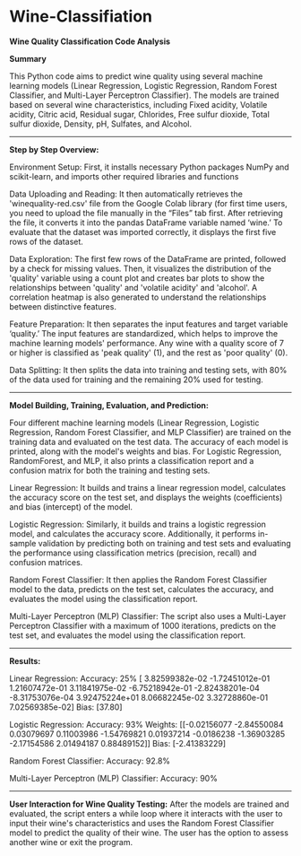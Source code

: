 # Wine-Classifiation

**Wine Quality Classification Code Analysis**



**Summary**

This Python code aims to predict wine quality using several machine learning models (Linear Regression, Logistic Regression, Random Forest Classifier, and Multi-Layer Perceptron Classifier). The models are trained based on several wine characteristics, including Fixed acidity, Volatile acidity, Citric acid, Residual sugar, Chlorides, Free sulfur dioxide, Total sulfur dioxide, Density, pH, Sulfates, and Alcohol.

------------------------------------------------------------------------------------------------------------------

**Step by Step Overview:**

Environment Setup: 
First, it installs necessary Python packages NumPy and scikit-learn, and imports other required libraries and functions

Data Uploading and Reading: 
It then automatically retrieves the 'winequality-red.csv' file from the Google Colab library (for first time users, you need to upload the file manually in the “Files” tab first. After retrieving the file, it converts it into the pandas DataFrame variable named ‘wine.’ To evaluate that the dataset was imported correctly, it displays the first five rows of the dataset.

Data Exploration: 
The first few rows of the DataFrame are printed, followed by a check for missing values. Then, it visualizes the distribution of the 'quality' variable using a count plot and creates bar plots to show the relationships between 'quality' and 'volatile acidity' and 'alcohol'. A correlation heatmap is also generated to understand the relationships between distinctive features.

Feature Preparation: 
It then separates the input features and target variable ‘quality.’ The input features are standardized, which helps to improve the machine learning models' performance. Any wine with a quality score of 7 or higher is classified as 'peak quality' (1), and the rest as 'poor quality' (0).



Data Splitting: 
It then splits the data into training and testing sets, with 80% of the data used for training and the remaining 20% used for testing.

------------------------------------------------------------------------------------------------------------------

**Model Building, Training, Evaluation, and Prediction:**

Four different machine learning models (Linear Regression, Logistic Regression, Random Forest Classifier, and MLP Classifier) are trained on the training data and evaluated on the test data. The accuracy of each model is printed, along with the model's weights and bias. For Logistic Regression, RandomForest, and MLP, it also prints a classification report and a confusion matrix for both the training and testing sets.

Linear Regression: It builds and trains a linear regression model, calculates the accuracy score on the test set, and displays the weights (coefficients) and bias (intercept) of the model.

Logistic Regression: Similarly, it builds and trains a logistic regression model, and calculates the accuracy score. Additionally, it performs in-sample validation by predicting both on training and test sets and evaluating the performance using classification metrics (precision, recall) and confusion matrices.

Random Forest Classifier: It then applies the Random Forest Classifier model to the data, predicts on the test set, calculates the accuracy, and evaluates the model using the classification report.

Multi-Layer Perceptron (MLP) Classifier: The script also uses a Multi-Layer Perceptron Classifier with a maximum of 1000 iterations, predicts on the test set, and evaluates the model using the classification report.

------------------------------------------------------------------------------------------------------------------

**Results:**

Linear Regression: 
Accuracy: 25%
[ 3.82599382e-02 -1.72451012e-01 1.21607472e-01 3.11841975e-02 -6.75218942e-01 -2.82438201e-04 -8.31753076e-04 3.92475224e+01 8.06682245e-02 3.32728860e-01 7.02569385e-02]
Bias: [37.80]


Logistic Regression: 
Accuracy: 93%
Weights: [[-0.02156077 -2.84550084 0.03079697 0.11003986 -1.54769821 0.01937214 -0.0186238 -1.36903285 -2.17154586 2.01494187 0.88489152]]
Bias: [-2.41383229]

Random Forest Classifier: 
Accuracy: 92.8%

Multi-Layer Perceptron (MLP) Classifier: 
Accuracy: 90%

------------------------------------------------------------------------------------------------------------------

**User Interaction for Wine Quality Testing:**
After the models are trained and evaluated, the script enters a while loop where it interacts with the user to input their wine's characteristics and uses the Random Forest Classifier model to predict the quality of their wine. The user has the option to assess another wine or exit the program.


